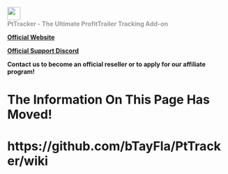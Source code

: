 <a href="http://pttracker.net/"><img src="http://ptTracker.net/PtTrackerLogo.png" style="height:30px;"></a>
<br>
<b><font color="#999">PtTracker - The Ultimate ProfitTrailer Tracking Add-on</font></b>

<b><a href="http://pttracker.net/" onclick="window.open(this.href); return false;" onkeypress="window.open(this.href); return false;">Official Website</a></b>

<b><a href="https://discord.gg/Er6UfJm" onclick="window.open(this.href); return false;" onkeypress="window.open(this.href); return false;">Official Support Discord</a></b>

<b>Contact us to become an official reseller or to apply for our affiliate program!</b>

<h1>The Information On This Page Has Moved!</h1>

<h1>https://github.com/bTayFla/PtTracker/wiki</h1>
